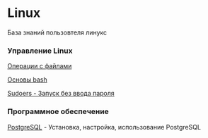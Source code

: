 # Linux

База знаний пользовтеля линукс



### Управление Linux

[Операции с файлами](docs/file-operations.md)

[Основы bash](docs/bash.md)

[Sudoers - Запуск без ввода пароля](docs/sudoers.md)



### Программное обеспечение

[PostgreSQL](docs/postgre-sql-install.md) - Установка, настройка, использование PostgreSQL

